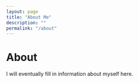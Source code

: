 ```yaml
---
layout: page
title: "About Me"
description: ""
permalink: "/about"
---
```


# About

I will eventually fill in information about myself here.
